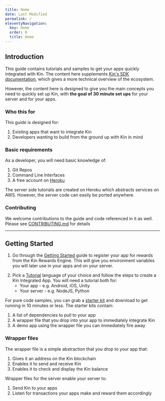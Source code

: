 ```yaml
---
title: Home
date: Last Modified
permalink: /
eleventyNavigation:
  key: Home
  order: 0
  title: Home
---
```


## Introduction

This guide contains tutorials and samples to get your apps quickly integrated with Kin. The content here supplements [Kin's SDK documentation](https://docs.kin.org/intro), which gives a more technical overview of the ecosystem.

However, the content here is designed to give you the main concepts you need to quickly set up Kin, with **the goal of 30 minute set ups** for your server and for your apps.

### Who this for

This guide is designed for:

1. Existing apps that want to integrate Kin
2. Developers wanting to build from the ground up with Kin in mind

### Basic requirements

As a developer, you will need basic knowledge of:

1. Git Repos
2. Command Line Interfaces
3. A free account on [Heroku](https://heroku.com/)

The server side tutorials are created on Heroku which abstracts services on AWS. However, the server code can easily be ported anywhere.

### Contributing

We welcome contributions to the guide and code referenced in it as well. Please see [CONTRIBUTING.md](https://github.com/kintegrate/kintegrate.dev/blob/main/CONTRIBUTING.md) for details

---

## Getting Started

1. Go through the [Getting Started](/tutorials/getting-started/) guide to register your app for rewards from the Kin Rewards Engine. This will give you environment variables you will later use in your apps and on your server.

2) Pick a [Tutorial](/tutorials/) language of your choice and follow the steps to create a Kin Integrated App. You will need a tutorial both for:
   - Your app - e.g. Android, iOS, Unity
   - Your server - e.g. NodeJS, Python

For pure code samples, you can grab a [starter kit](/starters/) and download to get running in 10 minutes or less. The starter kits contain:

1. A list of dependencies to pull to your app
2. A wrapper file that you drop into your app to immediately integrate Kin
3. A demo app using the wrapper file you can immediately fire away

### Wrapper files

The wrapper file is a simple abstraction that you drop to your app that:

1. Gives it an address on the Kin blockchain
2. Enables it to send and receive Kin
3. Enables it to check and display the Kin balance

Wrapper files for the server enable your server to:

1. Send Kin to your apps
2. Listen for transactions your apps make and reward them accordingly
